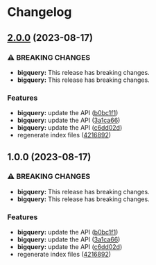 # Changelog

## [2.0.0](https://github.com/googleapis/google-api-nodejs-client/compare/bigquery-v1.0.0...bigquery-v2.0.0) (2023-08-17)


### ⚠ BREAKING CHANGES

* **bigquery:** This release has breaking changes.
* **bigquery:** This release has breaking changes.

### Features

* **bigquery:** update the API ([b0bc1f1](https://github.com/googleapis/google-api-nodejs-client/commit/b0bc1f15a8f644186903efa94dde0c3fe48bc8d5))
* **bigquery:** update the API ([3a1ca66](https://github.com/googleapis/google-api-nodejs-client/commit/3a1ca661f440d8e70cac5d5782e698f0be62d7fc))
* **bigquery:** update the API ([c6dd02d](https://github.com/googleapis/google-api-nodejs-client/commit/c6dd02d12c719d4919018013c2fd084d4bb6eb20))
* regenerate index files ([4216892](https://github.com/googleapis/google-api-nodejs-client/commit/42168925208e087c952d1fc8267847731d05ae9f))

## 1.0.0 (2023-08-17)


### ⚠ BREAKING CHANGES

* **bigquery:** This release has breaking changes.
* **bigquery:** This release has breaking changes.

### Features

* **bigquery:** update the API ([b0bc1f1](https://github.com/googleapis/google-api-nodejs-client/commit/b0bc1f15a8f644186903efa94dde0c3fe48bc8d5))
* **bigquery:** update the API ([3a1ca66](https://github.com/googleapis/google-api-nodejs-client/commit/3a1ca661f440d8e70cac5d5782e698f0be62d7fc))
* **bigquery:** update the API ([c6dd02d](https://github.com/googleapis/google-api-nodejs-client/commit/c6dd02d12c719d4919018013c2fd084d4bb6eb20))
* regenerate index files ([4216892](https://github.com/googleapis/google-api-nodejs-client/commit/42168925208e087c952d1fc8267847731d05ae9f))
